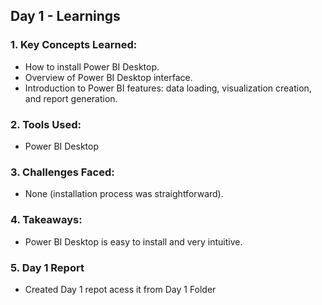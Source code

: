## Day 1 - Learnings

### 1. Key Concepts Learned:
- How to install Power BI Desktop.
- Overview of Power BI Desktop interface.
- Introduction to Power BI features: data loading, visualization creation, and report generation.

### 2. Tools Used:
- Power BI Desktop

### 3. Challenges Faced:
- None (installation process was straightforward).

### 4. Takeaways:
- Power BI Desktop is easy to install and very intuitive.

### 5. Day 1 Report 
- Created Day 1 repot acess it from Day 1 Folder 
